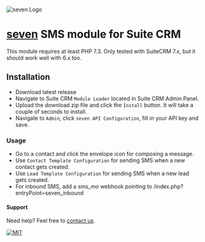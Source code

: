 ![](https://www.seven.io/wp-content/uploads/Logo.svg "seven Logo")

# [seven](https://www.seven.io/) SMS module for Suite CRM

This module requires at least PHP 7.3.
Only tested with SuiteCRM 7.x, but it should work well with 6.x too.

## Installation

- Download latest release
- Navigate to Suite CRM `Module Loader` located in Suite CRM Admin Panel.
- Upload the download zip file and click the `Install` button. It will take a couple of
  seconds to install.
- Navigate to `Admin`, click `seven API Configuration`, fill in your API key and save.

### Usage

- Go to a contact and click the envelope icon for composing a message.
- Use `Contact Template Configuration`  for sending SMS when a new contact gets created.
- Use `Lead Template Configuration`  for sending SMS when a new lead gets created.
- For inbound SMS, add a *sms_mo* webhook pointing to /index.php?entryPoint=seven_inbound

#### Support

Need help? Feel free to [contact us](https://www.seven.io/en/company/contact/).

[![MIT](https://img.shields.io/badge/License-MIT-teal.svg)](LICENSE)
